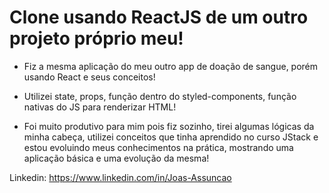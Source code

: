 # Clone usando ReactJS de um outro projeto próprio meu!

- Fiz a mesma aplicação do meu outro app de doação de sangue, porém usando React e seus conceitos!

- Utilizei state, props, função dentro do styled-components, função nativas do JS para renderizar HTML!

- Foi muito produtivo para mim pois fiz sozinho, tirei algumas lógicas da minha cabeça, utilizei conceitos que tinha aprendido no curso JStack e estou evoluindo meus conhecimentos na prática, mostrando uma aplicação básica e uma evolução da mesma!

Linkedin: https://www.linkedin.com/in/Joas-Assuncao
